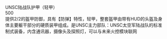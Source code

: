 <title>UNSC陆战队护甲</title>
<meta name="GENERATOR" content="WinCHM">
<meta http-equiv="Content-Type" content="text/html; charset=gb2312">
<br>UNSC陆战队护甲（轻甲）
<br>500
<br>提供2/2的盔甲防御，具有【防弹】特性，轻甲，整套盔甲由带有HUD的头盔及身体主要躯干部分的硬质装甲组成。是UNSC主力部队：UNSC太空军陆战队的标准制式装备，内含通讯器，摄像头及探照灯，可以与未来火控模块联网